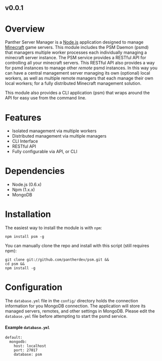 ## v0.0.1

Overview
========

Panther Server Manager is a [Node.js](http://nodejs.org) application designed to manage [Minecraft](http://minecraft.com) game servers. This 
module includes the PSM Daemon (psmd) that managers multiple worker processes each individually managing a minecraft server instance. The PSM 
service provides a RESTful API for controlling all your minecraft servers. This RESTful API also provides a way for psmd instances to manage 
other *remote* psmd instances. In this way you can have a central management server managing its own (optional) local workers, as well as 
multiple remote managers that each manage their own local workers; for a fully distributed Minecraft management solution.

This module also provides a CLI application (psm) that wraps around the API for easy use from the command line.

Features
========

 - Isolated management via multiple workers
 - Distributed management via multiple managers
 - CLI Interface
 - RESTful API
 - Fully configurable via API, or CLI

Dependencies
============

 - Node.js (0.6.x)
 - Npm (1.x.x)
 - MongoDB

Installation
============

The easiest way to install the module is with `npm`:

    npm install psm -g

You can manually clone the repo and install with this script (still requires npm):

    git clone git://github.com/pantherdev/psm.git &&
    cd psm &&
    npm install -g

Configuration
=============

The `database.yml` file in the `config/` directory holds the connection information for you MongoDB connection.
The application will store its managed servers, remotes, and other settings in MongoDB. Please edit
the `database.yml` file before attempting to start the psmd service.

#### Example `database.yml`

    default:
      mongodb:
        host: localhost
        port: 27017
        database: psm